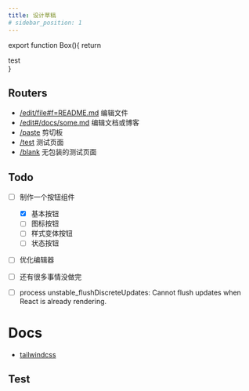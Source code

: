 ```yaml
---
title: 设计草稿
# sidebar_position: 1
---
```


<!-- JSX -->

export function Box(){
  return <div className='h-32 bg-gray-500 text-white'>test</div>
}

<!-- END JSX -->

## Routers

- [/edit/file#f=README.md](/edit/file#f=README.md&f=static/test.sh&f=static/test.java)  编辑文件
- [/edit#/docs/some.md](/edit#/docs/some.md)  编辑文档或博客
- [/paste](/paste)   剪切板
- [/test](/test) 测试页面
- [/blank](/blank) 无包装的测试页面



## Todo
- [ ] 制作一个按钮组件
  - [x] 基本按钮
  - [ ] 图标按钮
  - [ ] 样式变体按钮
  - [ ] 状态按钮
- [ ] 优化编辑器
- [ ] 还有很多事情没做完
- [ ] process  unstable_flushDiscreteUpdates: Cannot flush updates when React is already rendering.


# Docs
- [tailwindcss](https://tailwindcss.com/docs/customizing-colors)

## Test

<Box />











